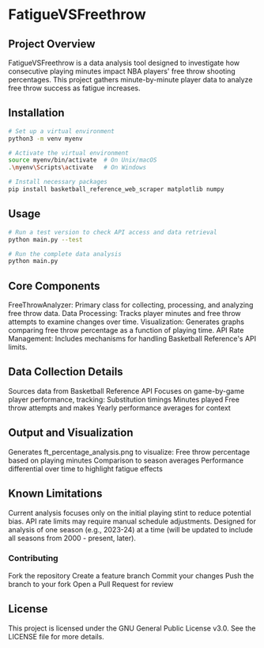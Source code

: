 # FatigueVSFreethrow

## Project Overview
FatigueVSFreethrow is a data analysis tool designed to investigate how consecutive playing minutes impact NBA players' free throw shooting percentages. This project gathers minute-by-minute player data to analyze free throw success as fatigue increases.

## Installation
```bash
# Set up a virtual environment
python3 -m venv myenv

# Activate the virtual environment
source myenv/bin/activate  # On Unix/macOS
.\myenv\Scripts\activate   # On Windows

# Install necessary packages
pip install basketball_reference_web_scraper matplotlib numpy


```

## Usage
```bash
# Run a test version to check API access and data retrieval
python main.py --test

# Run the complete data analysis
python main.py
```

## Core Components

FreeThrowAnalyzer: Primary class for collecting, processing, and analyzing free throw data.
Data Processing: Tracks player minutes and free throw attempts to examine changes over time.
Visualization: Generates graphs comparing free throw percentage as a function of playing time.
API Rate Management: Includes mechanisms for handling Basketball Reference's API limits.

## Data Collection Details
Sources data from Basketball Reference API
Focuses on game-by-game player performance, tracking:
Substitution timings
Minutes played
Free throw attempts and makes
Yearly performance averages for context

## Output and Visualization
Generates ft_percentage_analysis.png to visualize:
Free throw percentage based on playing minutes
Comparison to season averages
Performance differential over time to highlight fatigue effects

## Known Limitations
Current analysis focuses only on the initial playing stint to reduce potential bias.
API rate limits may require manual schedule adjustments.
Designed for analysis of one season (e.g., 2023-24) at a time (will be updated to include all seasons from 2000 - present, later).

### Contributing
Fork the repository
Create a feature branch
Commit your changes
Push the branch to your fork
Open a Pull Request for review

## License
This project is licensed under the GNU General Public License v3.0. See the LICENSE file for more details.
